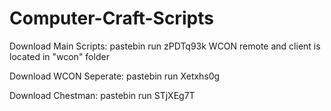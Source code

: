 # Computer-Craft-Scripts

Download Main Scripts: 
pastebin run zPDTq93k
WCON remote and client is located in "wcon" folder 

Download WCON Seperate:
pastebin run Xetxhs0g

Download Chestman:
pastebin run STjXEg7T